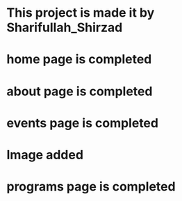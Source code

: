 # This project is made it by Sharifullah_Shirzad
# home page is completed
# about page is completed
# events page is completed 
# Image added
# programs page is completed
